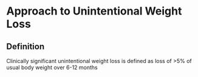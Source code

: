 # Approach to Unintentional Weight Loss

## Definition
Clinically significant unintentional weight loss is defined as loss of >5% of usual body weight over 6-12 months
